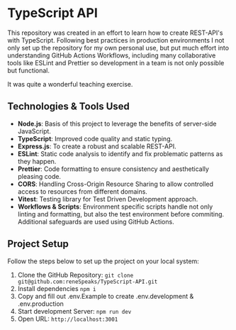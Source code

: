 # TypeScript API

This repository was created in an effort to learn how to create REST-API's with TypeScript. Following best practices in production environments I not only set up the repository for my own personal use, but put much effort into understanding GitHub Actions Workflows, including many collaborative tools like ESLint and Prettier so development in a team is not only possible but functional.

It was quite a wonderful teaching exercise.

## Technologies & Tools Used

- __Node.js__: Basis of this project to leverage the benefits of server-side JavaScript.
- __TypeScript__: Improved code quality and static typing.
- __Express.js__: To create a robust and scalable REST-API.
- __ESLint__: Static code analysis to identify and fix problematic patterns as they happen.
- __Prettier__: Code formatting to ensure consistency and aesthetically pleasing code.
- __CORS__: Handling Cross-Origin Resource Sharing to allow controlled access to resources from different domains.
- __Vitest__: Testing library for Test Driven Development approach.
- __Workflows & Scripts__: Environment specific scripts handle not only linting and formatting, but also the test environment before commiting. Additional safeguards are used using GitHub Actions. 

## Project Setup

Follow the steps below to set up the project on your local system:

1. Clone the GitHub Repository: `git clone git@github.com:reneSpeaks/TypeScript-API.git`
2. Install dependencies `npm i`
3. Copy and fill out .env.Example to create .env.development & .env.production
4. Start development Server: `npm run dev`
5. Open URL: `http://localhost:3001`
